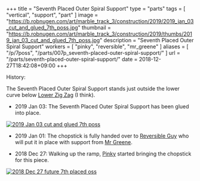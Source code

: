 +++
title = "Seventh Placed Outer Spiral Support"
type = "parts"
tags = [ "vertical", "support", "part" ]
image = "https://b.robnugen.com/art/marble_track_3/construction/2019/2019_jan_03_cut_and_glued_7th_poss.jpg"
thumbnail = "https://b.robnugen.com/art/marble_track_3/construction/2019/thumbs/2019_jan_03_cut_and_glued_7th_poss.jpg"
description = "Seventh Placed Outer Spiral Support"
workers = [
    "pinky",
    "reversible",
    "mr_greene"
]
aliases = [
    "/p/7poss",
    "/parts/007p_seventh-placed-outer-spiral-support/"
]
url = "/parts/seventh-placed-outer-spiral-support/"
date = 2018-12-27T18:42:08+09:00
+++

History:

The Seventh Placed Outer Spiral Support stands just outside the lower curve below [Lower Zig Zag](/parts/lower_zig_zag/) (I think).

* 2019 Jan 03: The Seventh Placed Outer Spiral Support has been glued into place.

[![2019 Jan 03 cut and glued 7th poss](//b.robnugen.com/art/marble_track_3/construction/2019/thumbs/2019_jan_03_cut_and_glued_7th_poss.jpg)](//b.robnugen.com/art/marble_track_3/construction/2019/2019_jan_03_cut_and_glued_7th_poss.jpg)

* 2019 Jan 01: The chopstick is fully handed over to [Reversible Guy](/workers/reversible/) who will put it in place with support from [Mr Greene](/workers/mr_greene/).

* 2018 Dec 27: Walking up the ramp, [Pinky](/workers/pinky/) started bringing the
  chopstick for this piece.

[![2018 Dec 27 future 7th placed oss](//b.robnugen.com/art/marble_track_3/construction/2018/thumbs/2018_Dec_27_future_7th_placed_oss.jpg)](//b.robnugen.com/art/marble_track_3/construction/2018/2018_Dec_27_future_7th_placed_oss.jpg)
